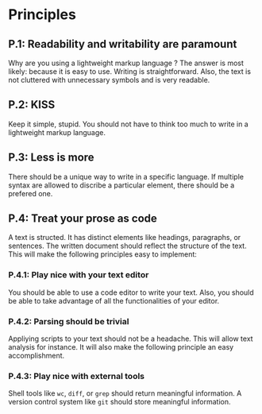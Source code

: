 # Principles

## P.1: Readability and writability are paramount

Why are you using a lightweight markup language ?
The answer is most likely: because it is easy to use.
Writing is straightforward.
Also, the text is not cluttered with unnecessary symbols and is very readable.

## P.2: KISS

Keep it simple, stupid.
You should not have to think too much to write in a lightweight markup language.

## P.3: Less is more

There should be a unique way to write in a specific language.
If multiple syntax are allowed to discribe a particular element, there should be a prefered one.

## P.4: Treat your prose as code

A text is structed.
It has distinct elements like headings, paragraphs, or sentences.
The written document should reflect the structure of the text.
This will make the following principles easy to implement:

### P.4.1: Play nice with your text editor

You should be able to use a code editor to write your text.
Also, you should be able to take advantage of all the functionalities of your editor.

### P.4.2: Parsing should be trivial

Appliying scripts to your text should not be a headache.
This will allow text analysis for instance.
It will also make the following principle an easy accomplishment.

### P.4.3: Play nice with external tools

Shell tools like `wc`, `diff`, or `grep` should return meaningful information.
A version control system like `git` should store meaningful information.
